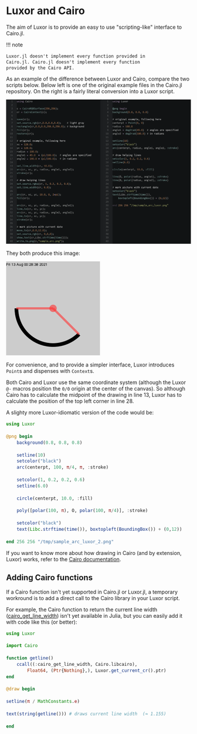 # Luxor and Cairo

The aim of Luxor is to provide an easy to use
"scripting-like" interface to Cairo.jl.

!!! note

    Luxor.jl doesn't implement every function provided in
    Cairo.jl. Cairo.jl doesn't implement every function
    provided by the Cairo API.

As an example of the difference between Luxor and Cairo,
compare the two scripts below. Below left is one of
the original example files in the Cairo.jl repository. On the
right is a fairly literal conversion into a Luxor script.

![luxor and cairo](../assets/figures/luxor-cairo.png)

They both produce this image:

![sample arc](../assets/figures/sample_arc.png)

For convenience, and to provide a simpler interface, Luxor
introduces `Point`s and dispenses with `Context`s.

Both Cairo and Luxor use the same coordinate system (although the
Luxor `@-` macros position the `0/0` origin at the center of the
canvas). So although Cairo has to calculate the midpoint of
the drawing in line 13, Luxor has to calculate the position
of the top left corner in line 28.

A slighty more Luxor-idiomatic version of the code would be:

```julia
using Luxor

@png begin
    background(0.8, 0.8, 0.8)

    setline(10)
    setcolor("black")
    arc(centerpt, 100, π/4, π, :stroke)

    setcolor(1, 0.2, 0.2, 0.6)
    setline(6.0)

    circle(centerpt, 10.0, :fill)

    poly([polar(100, π), O, polar(100, π/4)], :stroke)

    setcolor("black")
    text(Libc.strftime(time()), boxtopleft(BoundingBox()) + (0,12))

end 256 256 "/tmp/sample_arc_luxor_2.png"
```

If you want to know more about how drawing in Cairo (and
by extension, Luxor) works, refer to the [Cairo
documentation](https://cairographics.org/documentation/).

## Adding Cairo functions

If a Cairo function isn't yet supported in Cairo.jl or Luxor.jl, a temporary workround is to add a direct call to the Cairo library in your Luxor script.

For example, the Cairo function to return the current line width ([cairo_get_line_width](https://cairographics.org/manual/cairo-cairo-t.html#cairo-get-line-width)) isn't yet available in Julia, but you can easily add it with code like this (or better):

```julia
using Luxor

import Cairo

function getline()
    ccall((:cairo_get_line_width, Cairo.libcairo),
        Float64, (Ptr{Nothing},), Luxor.get_current_cr().ptr)
end

@draw begin

setline(π / MathConstants.e)

text(string(getline())) # draws current line width  (≈ 1.155)

end
```
